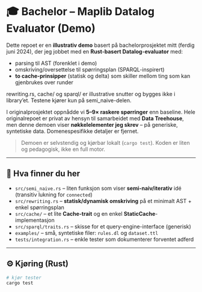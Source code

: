 # 🎓 Bachelor – Maplib Datalog Evaluator (Demo)

Dette repoet er en **illustrativ demo** basert på bachelorprosjektet mitt (ferdig juni 2024), der jeg jobbet med en **Rust-basert Datalog-evaluator** med:
- parsing til AST (forenklet i demo)
- omskriving/oversettelse til spørringsplan (SPARQL-inspirert)
- **to cache-prinsipper** (statisk og delta) som skiller mellom ting som kan gjenbrukes over runder

rewriting.rs, cache/ og sparql/ er illustrative snutter og bygges ikke i library’et. Testene kjører kun på semi_naive-delen.

I originalprosjektet oppnådde vi **5–9× raskere spørringer** enn baseline. Hele originalrepoet er privat av hensyn til samarbeidet med **Data Treehouse**, men denne demoen viser **nøkkelelementer jeg skrev** – på generiske, syntetiske data. Domenespesifikke detaljer er fjernet.

> Demoen er selvstendig og kjørbar lokalt (`cargo test`). Koden er liten og pedagogisk, ikke en full motor.

---

## 🧱 Hva finner du her
- `src/semi_naive.rs` – liten funksjon som viser **semi-naiv/iterativ** idé (transitiv lukning for `connected`)
- `src/rewriting.rs` – **statisk/dynamisk omskriving** på et minimalt AST + enkel spørringsplan
- `src/cache/` – et lite **Cache-trait** og en enkel **StaticCache**-implementasjon
- `src/sparql/traits.rs` – skisse for et query-engine-interface (generisk)
- `examples/` – små, syntetiske filer: `rules.dl` og `dataset.ttl`
- `tests/integration.rs` – enkle tester som dokumenterer forventet adferd

---

## ⚙️ Kjøring (Rust)
```bash
# kjør tester
cargo test
